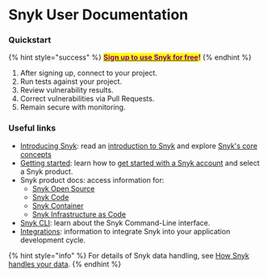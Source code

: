 # Snyk User Documentation

### Quickstart

{% hint style="success" %}
[<mark style="color:purple;">**Sign up to use Snyk for free**</mark>](https://snyk.io/login?cta=sign-up\&loc=nav\&page=support\_docs\_page)<mark style="color:purple;">**!**</mark>
{% endhint %}

1. After signing up, connect to your project.
2. Run tests against your project.
3. Review vulnerability results.
4. Correct vulnerabilities via Pull Requests.
5. Remain secure with monitoring.

### Useful links

* [Introducing Snyk](introducing-snyk/): read an [introduction to Snyk](introducing-snyk/introduction-to-snyk/) and explore [Snyk's core concepts](introducing-snyk/snyks-core-concepts/)
* [Getting started](getting-started/): learn how to [get started with a Snyk account](getting-started/getting-started-snyk-products/) and select a Snyk product.
* Snyk product docs: access information for:
  * [Snyk Open Source](products/snyk-open-source/)
  * [Snyk Code](products/snyk-code/)
  * [Snyk Container](products/snyk-container/)
  * [Snyk Infrastructure as Code](products/snyk-infrastructure-as-code/)
* [Snyk CLI](features/snyk-cli/): learn about the Snyk Command-Line interface.
* [Integrations](features/integrations/): information to integrate Snyk into your application development cycle.

{% hint style="info" %}
For details of Snyk data handling, see [How Snyk handles your data](more-info/how-snyk-handles-your-data.md).
{% endhint %}
